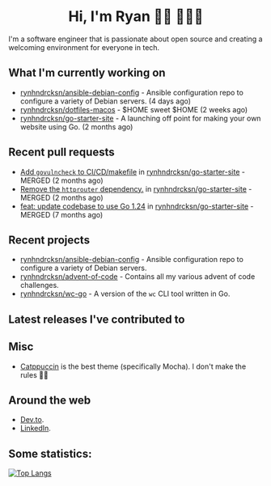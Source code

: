 <div align="center">
  <h1>Hi, I'm Ryan 👋🏻 👨🏻‍💻</h1>
</div>

I'm a software engineer that is passionate about open source and creating a welcoming environment for everyone in tech.

## What I'm currently working on

- [rynhndrcksn/ansible-debian-config](https://github.com/rynhndrcksn/ansible-debian-config) - Ansible configuration repo to configure a variety of Debian servers. (4 days ago)
- [rynhndrcksn/dotfiles-macos](https://github.com/rynhndrcksn/dotfiles-macos) - $HOME sweet $HOME (2 weeks ago)
- [rynhndrcksn/go-starter-site](https://github.com/rynhndrcksn/go-starter-site) - A launching off point for making your own website using Go. (2 months ago)

## Recent pull requests

- [Add `govulncheck` to CI/CD/makefile](https://github.com/rynhndrcksn/go-starter-site/pull/20) in [rynhndrcksn/go-starter-site](https://github.com/rynhndrcksn/go-starter-site) - MERGED (2 months ago)
- [Remove the `httprouter` dependency.](https://github.com/rynhndrcksn/go-starter-site/pull/19) in [rynhndrcksn/go-starter-site](https://github.com/rynhndrcksn/go-starter-site) - MERGED (2 months ago)
- [feat: update codebase to use Go 1.24](https://github.com/rynhndrcksn/go-starter-site/pull/18) in [rynhndrcksn/go-starter-site](https://github.com/rynhndrcksn/go-starter-site) - MERGED (7 months ago)

## Recent projects

- [rynhndrcksn/ansible-debian-config](https://github.com/rynhndrcksn/ansible-debian-config) - Ansible configuration repo to configure a variety of Debian servers.
- [rynhndrcksn/advent-of-code](https://github.com/rynhndrcksn/advent-of-code) - Contains all my various advent of code challenges.
- [rynhndrcksn/wc-go](https://github.com/rynhndrcksn/wc-go) - A version of the `wc` CLI tool written in Go.

## Latest releases I've contributed to


## Misc
- [Catppuccin](https://github.com/catppuccin/catppuccin) is the best theme (specifically Mocha). I don't make the rules 🤷‍♂️

## Around the web
- [Dev.to](https://dev.to/rynhndrcksn).
- [LinkedIn](https://www.linkedin.com/in/rynhndrcksn/).

## Some statistics:
[![Top Langs](https://github-readme-stats.vercel.app/api/top-langs/?username=rynhndrcksn&layout=compact&theme=github_dark)](https://github.com/anuraghazra/github-readme-stats)
